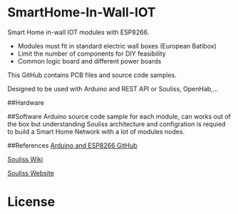 # SmartHome-In-Wall-IOT

Smart Home in-wall IOT modules with ESP8266.

* Modules must fit in standard electric wall boxes (European Batibox)
* Limit the number of components for DIY feasibility
* Common logic board and different power boards

This GitHub contains PCB files and source code samples.

Designed to be used with Arduino and REST API or Souliss, OpenHab,...

##Hardware


##Software
Arduino source code sample for each module, can works out of the box but understanding Souliss architecture and configration is requied to build a Smart Home Network with a lot of modules nodes.


##References
[Arduino and ESP8266 GitHub](https://github.com/esp8266/Arduino)

[Souliss Wiki](https://github.com/souliss/souliss/wiki) 

[Souliss Website](http://souliss.net/)

# License
